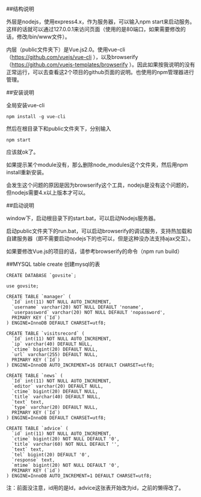 ##结构说明

外层是nodejs，使用express4.x，作为服务器，可以输入npm start来启动服务。这样的话就可以通过127.0.0.1来访问页面（使用的是80端口，如果需要修改的话，修改/bin/www文件）。

内层（public文件夹下）是Vue.js2.0。使用vue-cli（https://github.com/vuejs/vue-cli ），以及browserify（https://github.com/vuejs-templates/browserify ）。因此如果按我说明的没有正常运行，可以去查看这2个项目的github页面的说明。也使用的npm管理器进行管理。

##安装说明

全局安装vue-cli

    npm install -g vue-cli

然后在根目录下和public文件夹下，分别输入

    npm start
    
应该就ok了。
    
如果提示某个module没有，那么删除node_modules这个文件夹，然后用npm install重新安装。

会发生这个问题的原因是因为browserify这个工具，nodejs是没有这个问题的，但nodejs需要4.x以上版本才可以。

##启动说明

window下，启动根目录下的start.bat，可以启动Nodejs服务器。

启动public文件夹下的run.bat，可以启动browserify的调试服务，支持热加载和自建服务器（即不需要启动nodejs下的也可以，但是这种没办法支持ajax交互）。

如果要修改Vue.js的项目的话，请参考browserify的命令（npm run build）


##MYSQL table create 创建mysql的表

    CREATE DATABASE `govsite`;
    
    use govsite;
    
    CREATE TABLE `manager` (
      `Id` int(11) NOT NULL AUTO_INCREMENT,
      `username` varchar(20) NOT NULL DEFAULT 'noname',
      `userpassword` varchar(20) NOT NULL DEFAULT 'nopassword',
      PRIMARY KEY (`Id`)
    ) ENGINE=InnoDB DEFAULT CHARSET=utf8;
    
    CREATE TABLE `visitsrecord` (
      `Id` int(11) NOT NULL AUTO_INCREMENT,
      `ip` varchar(40) DEFAULT NULL,
      `ctime` bigint(20) DEFAULT NULL,
      `url` varchar(255) DEFAULT NULL,
      PRIMARY KEY (`Id`)
    ) ENGINE=InnoDB AUTO_INCREMENT=16 DEFAULT CHARSET=utf8;

    CREATE TABLE `news` (
      `Id` int(11) NOT NULL AUTO_INCREMENT,
      `editor` varchar(20) DEFAULT NULL,
      `ctime` bigint(20) DEFAULT NULL,
      `title` varchar(40) DEFAULT NULL,
      `text` text,
      `type` varchar(20) DEFAULT NULL,
      PRIMARY KEY (`Id`)
    ) ENGINE=InnoDB DEFAULT CHARSET=utf8;

    CREATE TABLE `advice` (
      `id` int(11) NOT NULL AUTO_INCREMENT,
      `ctime` bigint(20) NOT NULL DEFAULT '0',
      `title` varchar(60) NOT NULL DEFAULT '',
      `text` text,
      `tel` bigint(20) DEFAULT '0',
      `response` text,
      `mtime` bigint(20) NOT NULL DEFAULT '0',
      PRIMARY KEY (`id`)
    ) ENGINE=InnoDB AUTO_INCREMENT=1 DEFAULT CHARSET=utf8;



注：前面没注意，id用的是Id，advice这张表开始改为id，之前的懒得改了。

